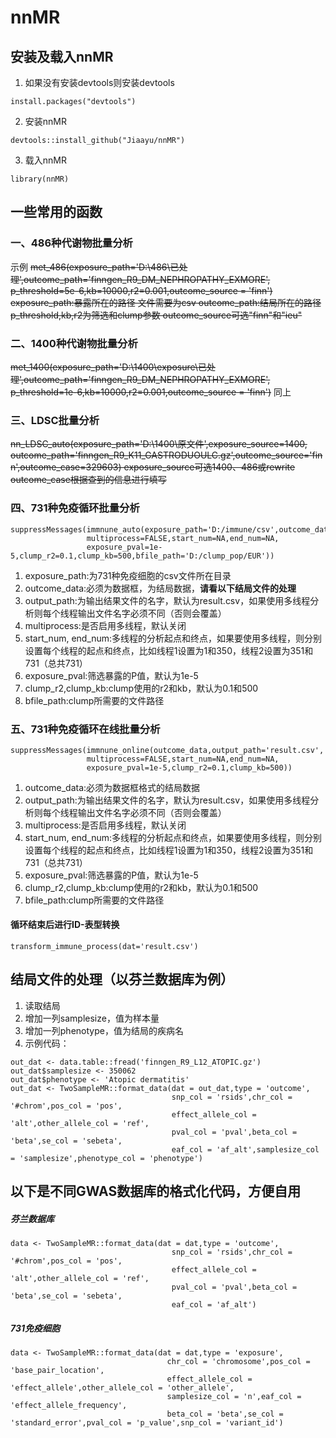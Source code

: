# nnMR
## 安装及载入nnMR
1. 如果没有安装devtools则安装devtools
```
install.packages("devtools")
```
2. 安装nnMR
```
devtools::install_github("Jiaayu/nnMR")
```
3. 载入nnMR
```
library(nnMR)
```
## 一些常用的函数
### 一、486种代谢物批量分析
示例
~~met_486(exposure_path='D:\\486\\已处理',outcome_path='finngen_R9_DM_NEPHROPATHY_EXMORE',
        p_threshold=5e-6,kb=10000,r2=0.001,outcome_source = 'finn')
exposure_path:暴露所在的路径 文件需要为csv
outcome_path:结局所在的路径
p_threshold,kb,r2为筛选和clump参数
outcome_source可选"finn"和"ieu"~~

### 二、1400种代谢物批量分析
~~met_1400(exposure_path='D:\\1400\\exposure\\已处理',outcome_path='finngen_R9_DM_NEPHROPATHY_EXMORE',
         p_threshold=1e-6,kb=10000,r2=0.001,outcome_source = 'finn')~~
同上

### 三、LDSC批量分析
~~nn_LDSC_auto(exposure_path='D:\\1400\\原文件',exposure_source=1400,
             outcome_path='finngen_R9_K11_GASTRODUOULC.gz',outcome_source='finn',outcome_case=329603)
exposure_source可选1400、486或rewrite
outcome_case根据查到的信息进行填写~~


### 四、731种免疫循环批量分析
```
suppressMessages(immnune_auto(exposure_path='D:/immune/csv',outcome_data=outcome_data,output_path='result.csv',
                 multiprocess=FALSE,start_num=NA,end_num=NA,
                 exposure_pval=1e-5,clump_r2=0.1,clump_kb=500,bfile_path='D:/clump_pop/EUR'))
```

1. exposure_path:为731种免疫细胞的csv文件所在目录
2. outcome_data:必须为数据框，为结局数据，**请看以下结局文件的处理**
3. output_path:为输出结果文件的名字，默认为result.csv，如果使用多线程分析则每个线程输出文件名字必须不同（否则会覆盖）
4. multiprocess:是否启用多线程，默认关闭
5. start_num, end_num:多线程的分析起点和终点，如果要使用多线程，则分别设置每个线程的起点和终点，比如线程1设置为1和350，线程2设置为351和731（总共731）
6. exposure_pval:筛选暴露的P值，默认为1e-5
7. clump_r2,clump_kb:clump使用的r2和kb，默认为0.1和500
8. bfile_path:clump所需要的文件路径


### 五、731种免疫循环在线批量分析
```
suppressMessages(immnune_online(outcome_data,output_path='result.csv',
                 multiprocess=FALSE,start_num=NA,end_num=NA,
                 exposure_pval=1e-5,clump_r2=0.1,clump_kb=500))
```

1. outcome_data:必须为数据框格式的结局数据
3. output_path:为输出结果文件的名字，默认为result.csv，如果使用多线程分析则每个线程输出文件名字必须不同（否则会覆盖）
4. multiprocess:是否启用多线程，默认关闭
5. start_num, end_num:多线程的分析起点和终点，如果要使用多线程，则分别设置每个线程的起点和终点，比如线程1设置为1和350，线程2设置为351和731（总共731）
6. exposure_pval:筛选暴露的P值，默认为1e-5
7. clump_r2,clump_kb:clump使用的r2和kb，默认为0.1和500
8. bfile_path:clump所需要的文件路径

#### 循环结束后进行ID-表型转换
```
transform_immune_process(dat='result.csv')
```

## 结局文件的处理（以芬兰数据库为例）
1. 读取结局
2. 增加一列samplesize，值为样本量
3. 增加一列phenotype，值为结局的疾病名
4. 示例代码：
```
out_dat <- data.table::fread('finngen_R9_L12_ATOPIC.gz')
out_dat$samplesize <- 350062
out_dat$phenotype <- 'Atopic dermatitis'
out_dat <- TwoSampleMR::format_data(dat = out_dat,type = 'outcome',
                                    snp_col = 'rsids',chr_col = '#chrom',pos_col = 'pos',
                                    effect_allele_col = 'alt',other_allele_col = 'ref',
                                    pval_col = 'pval',beta_col = 'beta',se_col = 'sebeta',
                                    eaf_col = 'af_alt',samplesize_col = 'samplesize',phenotype_col = 'phenotype')
```

## 以下是不同GWAS数据库的格式化代码，方便自用
##### 芬兰数据库
```
data <- TwoSampleMR::format_data(dat = dat,type = 'outcome',
                                    snp_col = 'rsids',chr_col = '#chrom',pos_col = 'pos',
                                    effect_allele_col = 'alt',other_allele_col = 'ref',
                                    pval_col = 'pval',beta_col = 'beta',se_col = 'sebeta',
                                    eaf_col = 'af_alt')
```
##### 731免疫细胞
```
data <- TwoSampleMR::format_data(dat = dat,type = 'exposure',
                                   chr_col = 'chromosome',pos_col = 'base_pair_location',
                                   effect_allele_col = 'effect_allele',other_allele_col = 'other_allele',
                                   samplesize_col = 'n',eaf_col = 'effect_allele_frequency',
                                   beta_col = 'beta',se_col = 'standard_error',pval_col = 'p_value',snp_col = 'variant_id')
```
